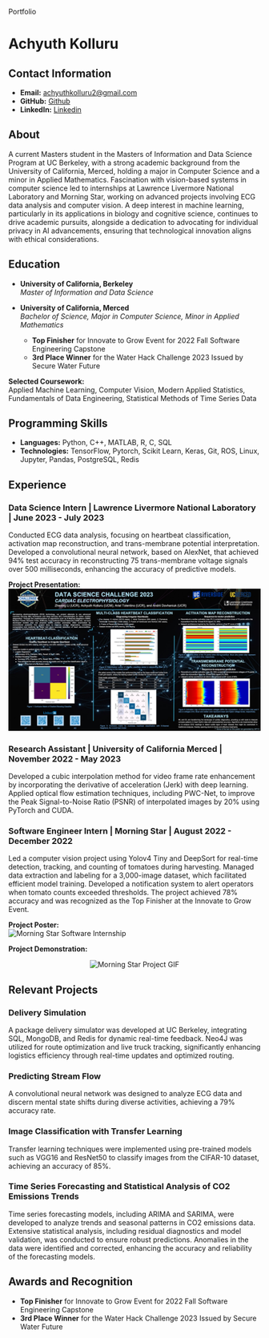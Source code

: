 Portfolio

# Achyuth Kolluru

## Contact Information
- **Email:** achyuthkolluru2@gmail.com
- **GitHub:** [Github](https://github.com/AchyuthKolluru)
- **LinkedIn:** [Linkedin](https://www.linkedin.com/in/achyuth-kolluru)

## About
A current Masters student in the Masters of Information and Data Science Program at UC Berkeley, with a strong academic background from the University of California, Merced, holding a major in Computer Science and a minor in Applied Mathematics. Fascination with vision-based systems in computer science led to internships at Lawrence Livermore National Laboratory and Morning Star, working on advanced projects involving ECG data analysis and computer vision. A deep interest in machine learning, particularly in its applications in biology and cognitive science, continues to drive academic pursuits, alongside a dedication to advocating for individual privacy in AI advancements, ensuring that technological innovation aligns with ethical considerations.

## Education
- **University of California, Berkeley**  
  *Master of Information and Data Science*
  
- **University of California, Merced**  
  *Bachelor of Science, Major in Computer Science, Minor in Applied Mathematics*  
  - **Top Finisher** for Innovate to Grow Event for 2022 Fall Software Engineering Capstone  
  - **3rd Place Winner** for the Water Hack Challenge 2023 Issued by Secure Water Future

**Selected Coursework:**  
Applied Machine Learning, Computer Vision, Modern Applied Statistics, Fundamentals of Data Engineering, Statistical Methods of Time Series Data

## Programming Skills
- **Languages:** Python, C++, MATLAB, R, C, SQL
- **Technologies:** TensorFlow, Pytorch, Scikit Learn, Keras, Git, ROS, Linux, Jupyter, Pandas, PostgreSQL, Redis

## Experience

### Data Science Intern | Lawrence Livermore National Laboratory | June 2023 - July 2023
Conducted ECG data analysis, focusing on heartbeat classification, activation map reconstruction, and trans-membrane potential interpretation. Developed a convolutional neural network, based on AlexNet, that achieved 94% test accuracy in reconstructing 75 trans-membrane voltage signals over 500 milliseconds, enhancing the accuracy of predictive models.

**Project Presentation:**  
![LLNL Data Science Project](assets/images/DSC_poster_template.jpg)

### Research Assistant | University of California Merced | November 2022 - May 2023
Developed a cubic interpolation method for video frame rate enhancement by incorporating the derivative of acceleration (Jerk) with deep learning. Applied optical flow estimation techniques, including PWC-Net, to improve the Peak Signal-to-Noise Ratio (PSNR) of interpolated images by 20% using PyTorch and CUDA.

### Software Engineer Intern | Morning Star | August 2022 - December 2022
Led a computer vision project using Yolov4 Tiny and DeepSort for real-time detection, tracking, and counting of tomatoes during harvesting. Managed data extraction and labeling for a 3,000-image dataset, which facilitated efficient model training. Developed a notification system to alert operators when tomato counts exceeded thresholds. The project achieved 78% accuracy and was recognized as the Top Finisher at the Innovate to Grow Event.

**Project Poster:**  
![Morning Star Software Internship](assets/images/2022-08-Fall-CSE-Team315-poster.png)


**Project Demonstration:**  
<div style="text-align: center;">
  <img src="assets/gifs/results.gif" alt="Morning Star Project GIF" width="800px"/>
</div>

## Relevant Projects

### Delivery Simulation
A package delivery simulator was developed at UC Berkeley, integrating SQL, MongoDB, and Redis for dynamic real-time feedback. Neo4J was utilized for route optimization and live truck tracking, significantly enhancing logistics efficiency through real-time updates and optimized routing.

### Predicting Stream Flow
A convolutional neural network was designed to analyze ECG data and discern mental state shifts during diverse activities, achieving a 79% accuracy rate.

### Image Classification with Transfer Learning
Transfer learning techniques were implemented using pre-trained models such as VGG16 and ResNet50 to classify images from the CIFAR-10 dataset, achieving an accuracy of 85%.

### Time Series Forecasting and Statistical Analysis of CO2 Emissions Trends
Time series forecasting models, including ARIMA and SARIMA, were developed to analyze trends and seasonal patterns in CO2 emissions data. Extensive statistical analysis, including residual diagnostics and model validation, was conducted to ensure robust predictions. Anomalies in the data were identified and corrected, enhancing the accuracy and reliability of the forecasting models.

## Awards and Recognition
- **Top Finisher** for Innovate to Grow Event for 2022 Fall Software Engineering Capstone
- **3rd Place Winner** for the Water Hack Challenge 2023 Issued by Secure Water Future

